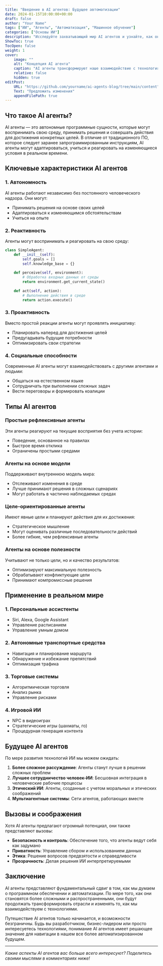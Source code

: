 ```yaml
---
title: "Введение в AI агентов: Будущее автоматизации"
date: 2024-01-15T10:00:00+00:00
draft: false
author: "Your Name"
tags: ["ИИ", "Агенты", "Автоматизация", "Машинное обучение"]
categories: ["Основы ИИ"]
description: "Исследуйте захватывающий мир AI агентов и узнайте, как они революционизируют автоматизацию в различных отраслях."
ShowToc: true
TocOpen: false
weight: 1
cover:
    image: ""
    alt: "Концепция AI агента"
    caption: "AI агенты трансформируют наше взаимодействие с технологиями"
    relative: false
    hidden: true
editPost:
    URL: "https://github.com/yourname/ai-agents-blog/tree/main/content"
    Text: "Предложить изменения"
    appendFilePath: true
---
```


## Что такое AI агенты?

AI агенты — это автономные программные сущности, которые могут воспринимать свою среду, принимать решения и совершать действия для достижения конкретных целей. В отличие от традиционного ПО, которое следует заранее запрограммированным инструкциям, AI агенты могут адаптироваться, учиться и реагировать на изменяющиеся условия в реальном времени.

## Ключевые характеристики AI агентов

### 1. Автономность
AI агенты работают независимо без постоянного человеческого надзора. Они могут:
- Принимать решения на основе своих целей
- Адаптироваться к изменяющимся обстоятельствам
- Учиться на опыте

### 2. Реактивность
Агенты могут воспринимать и реагировать на свою среду:
```python
class SimpleAgent:
    def __init__(self):
        self.goals = []
        self.knowledge_base = {}
    
    def perceive(self, environment):
        # Обработка входных данных от среды
        return environment.get_current_state()
    
    def act(self, action):
        # Выполнение действия в среде
        return action.execute()
```

### 3. Проактивность
Вместо простой реакции агенты могут проявлять инициативу:
- Планировать наперед для достижения целей
- Предугадывать будущие потребности
- Оптимизировать свои стратегии

### 4. Социальные способности
Современные AI агенты могут взаимодействовать с другими агентами и людьми:
- Общаться на естественном языке
- Сотрудничать при выполнении сложных задач
- Вести переговоры и формировать коалиции

## Типы AI агентов

### Простые рефлексивные агенты
Эти агенты реагируют на текущие восприятия без учета истории:
- Поведение, основанное на правилах
- Быстрое время отклика
- Ограничены простыми средами

### Агенты на основе модели
Поддерживают внутреннюю модель мира:
- Отслеживают изменения в среде
- Лучше принимают решения в сложных сценариях
- Могут работать в частично наблюдаемых средах

### Целе-ориентированные агенты
Имеют явные цели и планируют действия для их достижения:
- Стратегическое мышление
- Могут оценивать различные последовательности действий
- Более гибкие, чем рефлексивные агенты

### Агенты на основе полезности
Учитывают не только цели, но и качество результатов:
- Оптимизируют максимальную полезность
- Обрабатывают конфликтующие цели
- Принимают компромиссные решения

## Применение в реальном мире

### 1. Персональные ассистенты
- Siri, Alexa, Google Assistant
- Управление расписанием
- Управление умным домом

### 2. Автономные транспортные средства
- Навигация и планирование маршрута
- Обнаружение и избежание препятствий
- Оптимизация трафика

### 3. Торговые системы
- Алгоритмическая торговля
- Анализ рынка
- Управление рисками

### 4. Игровой ИИ
- NPC в видеоиграх
- Стратегические игры (шахматы, го)
- Процедурная генерация контента

## Будущее AI агентов

По мере развития технологий ИИ мы можем ожидать:

1. **Более сложное рассуждение**: Агенты станут лучше в решении сложных проблем
2. **Лучшее сотрудничество человек-ИИ**: Бесшовная интеграция в человеческие рабочие процессы
3. **Этический ИИ**: Агенты, созданные с учетом моральных и этических соображений
4. **Мультиагентные системы**: Сети агентов, работающих вместе

## Вызовы и соображения

Хотя AI агенты предлагают огромный потенциал, они также представляют вызовы:

- **Безопасность и контроль**: Обеспечение того, что агенты ведут себя как задумано
- **Приватность**: Управление сбором и использованием данных
- **Этика**: Решение вопросов предвзятости и справедливости
- **Прозрачность**: Делая решения ИИ интерпретируемыми

## Заключение

AI агенты представляют фундаментальный сдвиг в том, как мы думаем о программном обеспечении и автоматизации. По мере того, как они становятся более сложными и распространенными, они будут продолжать трансформировать отрасли и изменять то, как мы взаимодействуем с технологиями.

Путешествие AI агентов только начинается, и возможности безграничны. Будь вы разработчиком, бизнес-лидером или просто интересуетесь технологиями, понимание AI агентов имеет решающее значение для навигации в нашем все более автоматизированном будущем.

---

*Какие аспекты AI агентов вас больше всего интересуют? Поделитесь своими мыслями в комментариях ниже!*